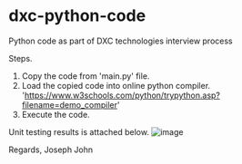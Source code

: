 # dxc-python-code
Python code as part of DXC technologies interview process

Steps.

1. Copy the code from 'main.py' file.
2. Load the copied code into online python compiler. 'https://www.w3schools.com/python/trypython.asp?filename=demo_compiler'
3. Execute the code.

Unit testing results is attached below.
![image](https://user-images.githubusercontent.com/54770517/151925221-ac2fb2ba-31a9-406e-aeba-6251df77bbe4.png)


Regards,
Joseph John

